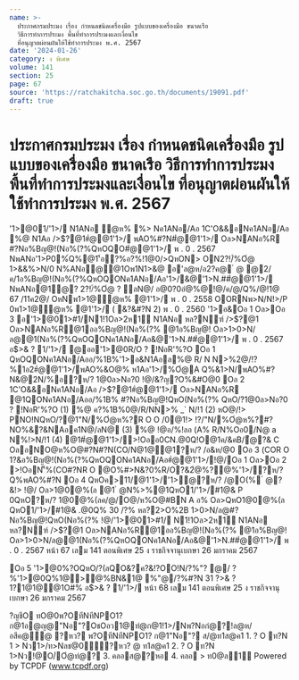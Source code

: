 ```yaml
---
name: >-
  ประกาศกรมประมง เรื่อง กำหนดชนิดเครื่องมือ รูปแบบของเครื่องมือ ขนาดเรือ
  วิธีการทำการประมง พื้นที่ทำการประมงและเงื่อนไข
  ที่อนุญาตผ่อนผันให้ใช้ทำการประมง พ.ศ. 2567
date: '2024-01-26'
category: ง พิเศษ
volume: 141
section: 25
page: 67
source: 'https://ratchakitcha.soc.go.th/documents/19091.pdf'
draft: true
---
```


# ประกาศกรมประมง เรื่อง กำหนดชนิดเครื่องมือ รูปแบบของเครื่องมือ ขนาดเรือ วิธีการทำการประมง พื้นที่ทำการประมงและเงื่อนไข ที่อนุญาตผ่อนผันให้ใช้ทำการประมง พ.ศ. 2567

'1>@01/'1>/ N1ANอ ํ@ห% %> Nค1ANอ/Aอ 1C'O&&อNค1ANอ/Aอ %@ N1Aอ />$?@1#ํ@@1'1>/ พAO%#?N#ํ@@1'1>/ Oล>NANอ%R #?Nอ%Bญ@!(Nอ%(?%QหOQO#ํ@@1'1>/ พ . 0 . 2567 NพANอ'1>P0%์Q%@1'้อ?%อ?%!1@0/>QหON> ON2?!/์%Oํ@ 1>&&%>N/0 N%ANอ@@1Oพ1N1>&@ อ'ล@ห/อ2?ค@ ํ @ @2/ค/1อ%Bญ@!(Nอ%(?%QหOQONค1ANอ/Aอ'1>/&@'1>N.##ํ@@1'1>/ NพANอ@1ํ@? 2?!/์%Oํ@ ? ลN@/ อ@0?0อํ@%@!@/ค/@/Q%/@!1@ 67 /11ค2@/ OหNพ1>1@ํ@ห% @1'1>/ พ . 0 . 2558 OORNพ>N/N!>/P 0พ1>1@ํ@ห% @1'1>/ ( &?&#?N 2) พ . 0 . 2560 '1>อ&Oอ 1 Oล>Oอ 3 อ'1>@01>#1/N1!1Oล>2ห1์ N1ANอ หล?Nฑ์ />$?@1 Oล>NANอ%R@1ออ%Bญ@!(Nอ%(?% @1อ%Bญ@! Oล>1>0>N/ล@@1(Nอ%(?%QหOQONค1ANอ/Aอ&@'1>N.##ํ@@1'1>/ พ . 0 . 2567 อ$>& ? 1/'1>/ @ออ'1>@0R/O ? !NอR'%?O Oอ 1 QหOQONค1ANอ/Aออ/%1B%'1>อ&N1Aอล%@ R/ N N>%2@/!?%1อ2#ํ@@1'1>/พAO%&O@% ห1Aอ'1>/%Oํ@A Q%&1>N/พAO%#?N&@2N/%อ?ห/? 1@0ล>Nอ?0 !@/&?ญ?O%&#O@0 Oอ 2 1C'O&&อNค1ANอ/Aอ />$?@1#ํ@@1'1>/ Oล>NANอ%R @1QONค1ANอ/Aออ/%1B% #?Nอ%Bญ@!QหO(Nอ%(?% QหO/?1@0ล>Nอ?0 ? !NอR'%?O (1) %@ ค?%1B%0@/R/NN>% _` N/!1 (2) หO@/!> PNO!NQหO/?@1"N/%Oํ@ห%?R O O /0@1!> !?/"N/%Oํ@ห%?#?NO%&?&NAอค1N@/ลN@ (3) %@ !@อ/%!ลอ (A% R/N%Oอ0/N@ a N%!>N/!1 (4) @1#ํ@@1'1>/>!Oออ0CN.@0Q!O@1ค/&คB/ํ@?& C OลอNO@ห%O@#?N#?N(CO/N@1@@1?ห/? /อ&ห/@0 Oอ 3 (COR O 1?&อ%Bญ@!(Nอ%(?%QหOQONค1ANอ/Aอ#ํ@@1'1>/!@/Oอ 1 Oล>Oอ 2 >!OอN'็%(CO#?NR O @O%#>N&?0%R/O?&2ํ@%?@%'1>/?ห/? Q%พAO%#?N Oอ 4 QหOค>11/@1'1>/'1>ํ@?ห/? /@O(% ํ @?&!> !@/ Oล>1@0@%(ล @1 ํ @N%>%@1QหO1/'1>/#1@& P 0QหO?ห/? 1@0@%(ลค/@/O@/ห%O@#BN A อ% Oล>QหO1@0@%(ล QหO1/'1>/#1@& .@0Q% 30 /?% หล?2>O%2B 1>0>N/ล@#?Nอ%Bญ@!QหO(Nอ%(?% !@/'1>@01>#1/ N1!1Oล>2ห1์ N1ANอ หล?Nฑ์ />$?@1 Oล>NANอ%R@1ออ%Bญ@!(Nอ%(?% @1อ%Bญ@! Oล>1>0>N/ล@@1(Nอ%(?%QหOQONค1ANอ/Aอ&@'1>N.##ํ@@1'1>/ พ . 0 . 2567 หน้า 67 เลม 141 ตอนพิเศษ 25 ง ราชกิจจานุเบกษา 26 มกราคม 2567

Oอ 5 '1>@0%?OQหO/?(ลQO&?ค?&!?OO!N/?%"? @/ ? %'1>@0Q%1@>@%BN&1@ %"@/?%#?N 31 $?%/@ค/ 2567 '1>@0  /?%#?N 25 /1@ค/ พ . 0 . `_` 7 &?ญ@ 2BOO/ 1ออ$>& ? 1?1@1@@1O#% อ$>& ? 1/'1>/ หน้า 68 เลม 141 ตอนพิเศษ 25 ง ราชกิจจานุเบกษา 26 มกราคม 2567

?ญชีO ทO@0พ?OทีNทีNPO1? ก@1อ@ญ@"Nอ"?OชOอว1@ทํ@ก@1!1>/Nพ?Nอกํ@?!ล@ห/อสีค@ํ@ ?หว? พ?OทีNทีNPO1? ก@1"Nอ"? ส/@ท1ส@ค1 1. ? O ท?N 1 > Nว1>/ท>Nลช@0ั่?หว? @ ท1ส@ค1 2. ? O ท?N 1>Nว!@O/่Oํ@ท่@? 3. คลอส@?หอ 4. คลอ > ท0@ล1์ Powered by TCPDF (www.tcpdf.org)

